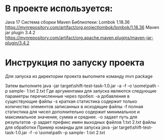 # В проекте используется:

Java 17
Система сборки Maven
Библиотеки:
Lombok 1.18.36
https://mvnrepository.com/artifact/org.projectlombok/lombok/1.18.36
Maven jar plugin 3.4.2
https://mvnrepository.com/artifact/org.apache.maven.plugins/maven-jar-plugin/3.4.2

# Инструкция по запуску проекта

Для запуска из директории проекта выполните команду mvn package

Затем выполните java -jar target\shift-test-task-1.0.jar -a -f -o \some\path -p sample- 1.txt 2.txt
Где аргументами для запуска являются следующие параметры перечисленные через пробел:
-a добавления в существующие файлы
-s краткая статистика содержит только количество элементов записанных в исходящие файлы
-f полная статистика для чисел дополнительно содержит минимальное и максимальное значения, сумма и среднее.
-o задает путь для результатов
-p задает префикс имен выходных файлов
1.txt 2.txt файлы для обработки
Пример команды для запуска
java -jar target\shift-test-task-1.0.jar -f -o \some\path -p sample- 1.txt 2.txt
